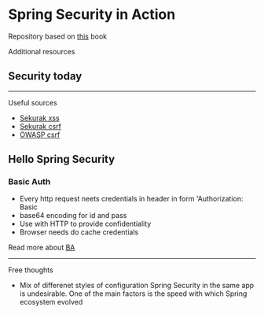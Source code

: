 # Spring Security in Action


Repository based on [this](https://learning.oreilly.com/library/view/spring-security-in/9781617297731/) book


Additional resources
## Security today

---

Useful sources
- [Sekurak xss](https://sekurak.pl/czym-jest-xss/)
- [Sekurak csrf](https://sekurak.pl/czym-jest-podatnosc-csrf-cross-site-request-forgery/)
- [OWASP csrf](https://owasp.org/www-community/attacks/csrf)

## Hello Spring Security

### Basic Auth

 - Every http request neets credentials in header in form 'Authorization: Basic <credentials>
 - base64 encoding for id and pass
 - Use with HTTP to provide confidentiality 
 - Browser needs do cache credentials

Read more about [BA](https://datatracker.ietf.org/doc/html/rfc7617)




---

Free thoughts
 - Mix of differenet styles of configuration Spring Security in the same app is undesirable. One of the main factors is the speed with which Spring ecosystem evolved


